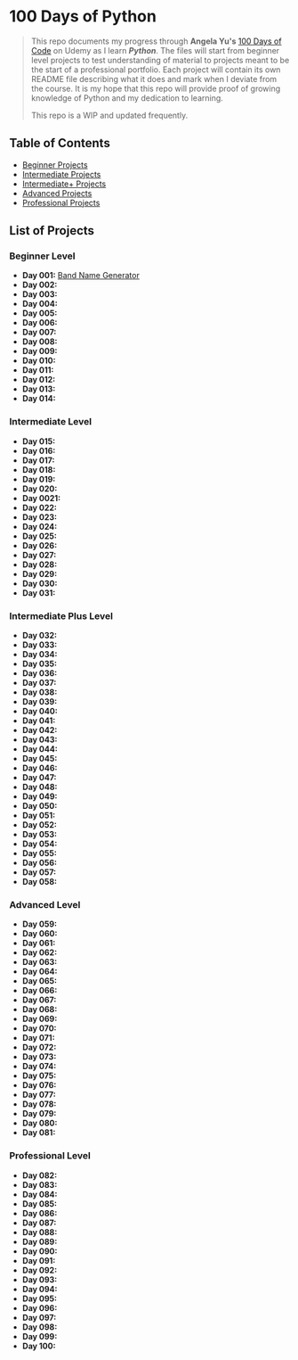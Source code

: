 # 100 Days of Python
> This repo documents my progress through **Angela Yu's** [100 Days of Code](https://www.udemy.com/course/100-days-of-code/) on Udemy as I learn ***Python***. The files will start from beginner level projects to test understanding of material to projects meant to be the start of a professional portfolio. Each project will contain its own README file describing what it does and mark when I deviate from the course. It is my hope that this repo will provide proof of growing knowledge of Python and my dedication to learning.
>
> This repo is a WIP and updated frequently. 

## Table of Contents
* [Beginner Projects](#beginner-level)
* [Intermediate Projects](#intermediate-level)
* [Intermediate+ Projects](#intermediate-plus-level)
* [Advanced Projects](#advanced-level)
* [Professional Projects](#professional-level)

## List of Projects
### Beginner Level
* **Day 001:** [Band Name Generator](https://github.com/Vargsdottir/100-Days-of-Python/tree/main/Day%20001)
* **Day 002:**
* **Day 003:**
* **Day 004:**
* **Day 005:**
* **Day 006:**
* **Day 007:**
* **Day 008:**
* **Day 009:**
* **Day 010:**
* **Day 011:**
* **Day 012:**
* **Day 013:**
* **Day 014:**
### Intermediate Level
* **Day 015:**
* **Day 016:**
* **Day 017:**
* **Day 018:**
* **Day 019:**
* **Day 020:**
* **Day 0021:**
* **Day 022:**
* **Day 023:**
* **Day 024:**
* **Day 025:**
* **Day 026:**
* **Day 027:**
* **Day 028:**
* **Day 029:**
* **Day 030:**
* **Day 031:**
### Intermediate Plus Level
* **Day 032:**
* **Day 033:**
* **Day 034:**
* **Day 035:**
* **Day 036:**
* **Day 037:**
* **Day 038:**
* **Day 039:**
* **Day 040:**
* **Day 041:**
* **Day 042:**
* **Day 043:**
* **Day 044:**
* **Day 045:**
* **Day 046:**
* **Day 047:**
* **Day 048:**
* **Day 049:**
* **Day 050:**
* **Day 051:**
* **Day 052:**
* **Day 053:**
* **Day 054:**
* **Day 055:**
* **Day 056:**
* **Day 057:**
* **Day 058:**
### Advanced Level
* **Day 059:**
* **Day 060:**
* **Day 061:**
* **Day 062:**
* **Day 063:**
* **Day 064:**
* **Day 065:**
* **Day 066:**
* **Day 067:**
* **Day 068:**
* **Day 069:**
* **Day 070:**
* **Day 071:**
* **Day 072:**
* **Day 073:**
* **Day 074:**
* **Day 075:**
* **Day 076:**
* **Day 077:**
* **Day 078:**
* **Day 079:**
* **Day 080:**
* **Day 081:**
### Professional Level
* **Day 082:**
* **Day 083:**
* **Day 084:**
* **Day 085:**
* **Day 086:**
* **Day 087:**
* **Day 088:**
* **Day 089:**
* **Day 090:**
* **Day 091:**
* **Day 092:**
* **Day 093:**
* **Day 094:**
* **Day 095:**
* **Day 096:**
* **Day 097:**
* **Day 098:**
* **Day 099:**
* **Day 100:**
